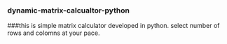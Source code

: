 ### dynamic-matrix-calcualtor-python
###this is simple matrix calculator developed in python. select number of rows and colomns at your pace.
